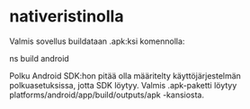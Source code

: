 # nativeristinolla
Valmis sovellus buildataan .apk:ksi komennolla:

ns build android

Polku Android SDK:hon pitää olla määritelty käyttöjärjestelmän polkuasetuksissa, 
jotta SDK löytyy. Valmis .apk-paketti löytyy platforms/android/app/build/outputs/apk -kansiosta.
